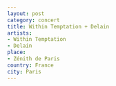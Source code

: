 ```yaml
---
layout: post
category: concert
title: Within Temptation + Delain
artists: 
- Within Temptation
- Delain
place: 
- Zénith de Paris
country: France
city: Paris
---
```


